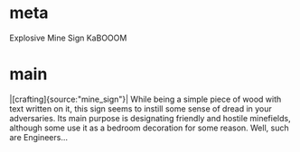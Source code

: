 # meta
Explosive Mine Sign
KaBOOOM

# main
|[crafting]{source:"mine_sign"}|
While being a simple piece of wood with text written on it, this sign seems to instill some sense of dread in your adversaries.
Its main purpose is designating friendly and hostile minefields, although some use it as a bedroom decoration for some reason. Well, such are Engineers…